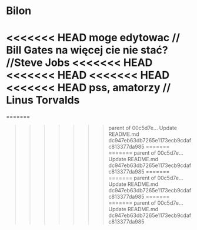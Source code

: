 Bilon
=====
<<<<<<< HEAD
moge edytowac // Bill Gates
na więcej cie nie stać? //Steve Jobs
<<<<<<< HEAD
<<<<<<< HEAD
<<<<<<< HEAD
<<<<<<< HEAD
pss, amatorzy // Linus Torvalds
=======
=======
>>>>>>> parent of 00c5d7e... Update README.md
>>>>>>> dc947eb63db7265e1173ecb9cdafc813377da985
=======
=======
>>>>>>> parent of 00c5d7e... Update README.md
>>>>>>> dc947eb63db7265e1173ecb9cdafc813377da985
=======
=======
>>>>>>> parent of 00c5d7e... Update README.md
>>>>>>> dc947eb63db7265e1173ecb9cdafc813377da985
=======
=======
>>>>>>> parent of 00c5d7e... Update README.md
>>>>>>> dc947eb63db7265e1173ecb9cdafc813377da985
